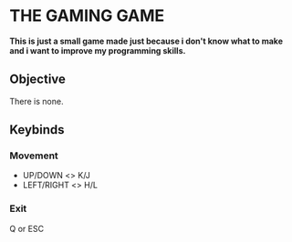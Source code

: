 # THE GAMING GAME
**This is just a small game made just because i don't know what to
make and i want to improve my programming skills.**

## Objective
There is none.

## Keybinds
### Movement
- UP/DOWN    <> K/J
- LEFT/RIGHT <> H/L

### Exit
Q or ESC
